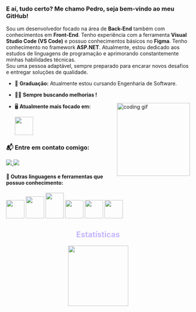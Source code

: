 ### E aí, tudo certo? Me chamo Pedro, seja bem-vindo ao meu GitHub!  

Sou um desenvolvedor focado na área de **Back-End** também com conhecimentos em **Front-End**. Tenho experiência com a ferramenta **Visual Studio Code (VS Code)** e possuo conhecimentos básicos no **Figma**. Tenho conhecimento no framework **ASP.NET**.
Atualmente, estou dedicado aos estudos de linguagens de programação e aprimorando constantemente minhas habilidades técnicas.
<br>
Sou uma pessoa adaptável, sempre preparado para encarar novos desafios e entregar soluções de qualidade.




- 🏫 **Graduação:** Atualmente estou cursando Engenharia de Software.  
- 👨‍💻​ **Sempre buscando melhorias !**

  <img align="right" src="https://media1.giphy.com/media/v1.Y2lkPTc5MGI3NjExeDlvZzVocGw5YzBocHM4aW51cTAzYmEwdHBwbndpZnVvNDhiaDNxZCZlcD12MV9pbnRlcm5hbF9naWZfYnlfaWQmY3Q9Zw/2IudUHdI075HL02Pkk/giphy.gif" width="200" alt="coding gif" />
  
- 🖥️ **Atualmente mais focado em:**
    <div style="display: inline">
      <img width='50' height='50' src="https://cdn.jsdelivr.net/gh/devicons/devicon@latest/icons/java/java-original.svg" />   
    </div>


### 📬 Entre em contato comigo:
<a href="https://www.linkedin.com/in/pedro-berto-022755303/">
  <img src="https://img.shields.io/badge/linkedin-%230077B5.svg?style=for-the-badge&logo=linkedin&logoColor=white">
</a>
<a href="https://www.instagram.com/pedrinho_bg05?igsh=am8ydGprOGVxMGU2">
  <img src="https://img.shields.io/badge/Instagram-%23E4405F.svg?style=for-the-badge&logo=Instagram&logoColor=white">
</a>





#### 🧠 Outras linguagens e ferramentas que possuo conhecimento:
<div style="display: inline">
<img width='50' height='50' src="https://cdn.jsdelivr.net/gh/devicons/devicon@latest/icons/python/python-original-wordmark.svg" />
<img width='50' height='60' src="https://cdn.jsdelivr.net/gh/devicons/devicon@latest/icons/html5/html5-plain.svg" />
<img width='50' height='70' src="https://cdn.jsdelivr.net/gh/devicons/devicon@latest/icons/css3/css3-original.svg" />
<img width='50' height='50' src="https://cdn.jsdelivr.net/gh/devicons/devicon@latest/icons/javascript/javascript-original.svg" />
<img width='50' height='50' src="https://cdn.jsdelivr.net/gh/devicons/devicon@latest/icons/vscode/vscode-original.svg" />
<img width='50' height='50' src="https://cdn.jsdelivr.net/gh/devicons/devicon@latest/icons/figma/figma-original.svg" /> 
</div>


<div align="center">
  <h2 style='color: #c4b5fd' align='center'>Estatísticas</h2>
  <a href="https://github.com/Pedro-Berto">
    <picture>
      <img height="165em" src="https://github-readme-stats.vercel.app/api?username=Pedro-Berto&show_icons=true&theme=dark&text_bold=false&count_private=true&ring_color=7733ff"/>
    </picture>
  </a>
</div>  
